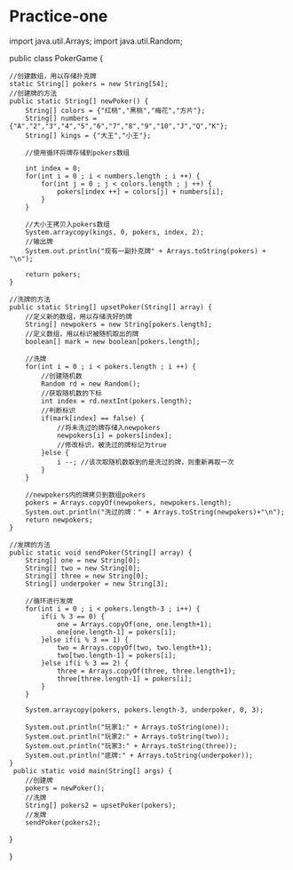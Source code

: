 # Practice-one
import java.util.Arrays;
import java.util.Random;

public class PokerGame {

    //创建数组，用以存储扑克牌
    static String[] pokers = new String[54];
    //创建牌的方法
    public static String[] newPoker() {
        String[] colors = {"红桃","黑桃","梅花","方片"};
        String[] numbers = {"A","2","3","4","5","6","7","8","9","10","J","Q","K"};
        String[] kings = {"大王","小王"};
        
        //使用循环将牌存储到pokers数组
       
        int index = 0;
        for(int i = 0 ; i < numbers.length ; i ++) {
            for(int j = 0 ; j < colors.length ; j ++) {
                pokers[index ++] = colors[j] + numbers[i];
            }
        }
        
        //大小王拷贝入pokers数组
        System.arraycopy(kings, 0, pokers, index, 2);
        //输出牌
        System.out.println("现有一副扑克牌" + Arrays.toString(pokers) + "\n");
        
        return pokers;
    }
    
    //洗牌的方法
    public static String[] upsetPoker(String[] array) {
        //定义新的数组，用以存储洗好的牌
        String[] newpokers = new String[pokers.length];
        //定义数组，用以标识被随机取出的牌
        boolean[] mark = new boolean[pokers.length];
        
        //洗牌
        for(int i = 0 ; i < pokers.length ; i ++) {
            //创建随机数
            Random rd = new Random();
            //获取随机数的下标
            int index = rd.nextInt(pokers.length);
            //判断标识
            if(mark[index] == false) {
                //将未洗过的牌存储入newpokers
                newpokers[i] = pokers[index];
                //修改标识，被洗过的牌标记为true
            }else {
                i --; //该次取随机数取到的是洗过的牌，则重新再取一次
            }
        }
        
        //newpokers内的牌拷贝到数组pokers
        pokers = Arrays.copyOf(newpokers, newpokers.length);
        System.out.println("洗过的牌：" + Arrays.toString(newpokers)+"\n");
        return newpokers;
    }
    
    //发牌的方法
    public static void sendPoker(String[] array) {
        String[] one = new String[0];
        String[] two = new String[0];
        String[] three = new String[0];
        String[] underpoker = new String[3];
        
        //循环进行发牌
        for(int i = 0 ; i < pokers.length-3 ; i++) {
            if(i % 3 == 0) {
                one = Arrays.copyOf(one, one.length+1);
                one[one.length-1] = pokers[i];
            }else if(i % 3 == 1) {
                two = Arrays.copyOf(two, two.length+1);
                two[two.length-1] = pokers[i];
            }else if(i % 3 == 2) {
                three = Arrays.copyOf(three, three.length+1);
                three[three.length-1] = pokers[i];
            }
        }
        
        System.arraycopy(pokers, pokers.length-3, underpoker, 0, 3);
        
        System.out.println("玩家1:" + Arrays.toString(one));
        System.out.println("玩家2:" + Arrays.toString(two));
        System.out.println("玩家3:" + Arrays.toString(three));
        System.out.println("底牌:" + Arrays.toString(underpoker));
    }
     public static void main(String[] args) {        
        //创建牌
        pokers = newPoker();
        //洗牌
        String[] pokers2 = upsetPoker(pokers);
        //发牌　　　    
        sendPoker(pokers2);
}

}

